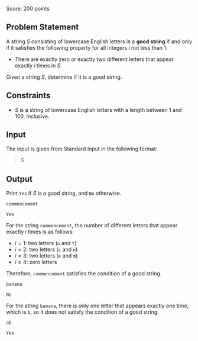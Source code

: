 Score: $200$ points

## Problem Statement

A string $S$ consisting of lowercase English letters is a **good string** if and only if it satisfies the following property for all integers $i$ not less than $1$:

- There are exactly zero or exactly two different letters that appear exactly $i$ times in $S$.

Given a string $S$, determine if it is a good string.

## Constraints

- $S$ is a string of lowercase English letters with a length between $1$ and $100$, inclusive.

## Input

The input is given from Standard Input in the following format:

> $S$

## Output

Print `Yes` if $S$ is a good string, and `No` otherwise.

```input1
commencement
```

```output1
Yes
```

For the string `commencement`, the number of different letters that appear exactly $i$ times is as follows:

- $i=1$: two letters (`o` and `t`)
- $i=2$: two letters (`c` and `n`)
- $i=3$: two letters (`e` and `m`)
- $i\geq 4$: zero letters

Therefore, `commencement` satisfies the condition of a good string.

```input2
banana
```

```output2
No
```

For the string `banana`, there is only one letter that appears exactly one time, which is `b`, so it does not satisfy the condition of a good string.

```input3
ab
```

```output3
Yes
```